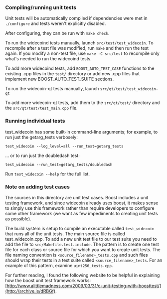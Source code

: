 ### Compiling/running unit tests

Unit tests will be automatically compiled if dependencies were met in `./configure`
and tests weren't explicitly disabled.

After configuring, they can be run with `make check`.

To run the widecoind tests manually, launch `src/test/test_widecoin`. To recompile
after a test file was modified, run `make` and then run the test again. If you
modify a non-test file, use `make -C src/test` to recompile only what's needed
to run the widecoind tests.

To add more widecoind tests, add `BOOST_AUTO_TEST_CASE` functions to the existing
.cpp files in the `test/` directory or add new .cpp files that
implement new BOOST_AUTO_TEST_SUITE sections.

To run the widecoin-qt tests manually, launch `src/qt/test/test_widecoin-qt`

To add more widecoin-qt tests, add them to the `src/qt/test/` directory and
the `src/qt/test/test_main.cpp` file.

### Running individual tests

test_widecoin has some built-in command-line arguments; for
example, to run just the getarg_tests verbosely:

    test_widecoin --log_level=all --run_test=getarg_tests

... or to run just the doubledash test:

    test_widecoin --run_test=getarg_tests/doubledash

Run `test_widecoin --help` for the full list.

### Note on adding test cases

The sources in this directory are unit test cases.  Boost includes a
unit testing framework, and since widecoin already uses boost, it makes
sense to simply use this framework rather than require developers to
configure some other framework (we want as few impediments to creating
unit tests as possible).

The build system is setup to compile an executable called `test_widecoin`
that runs all of the unit tests.  The main source file is called
test_widecoin.cpp. To add a new unit test file to our test suite you need 
to add the file to `src/Makefile.test.include`. The pattern is to create 
one test file for each class or source file for which you want to create 
unit tests.  The file naming convention is `<source_filename>_tests.cpp` 
and such files should wrap their tests in a test suite 
called `<source_filename>_tests`. For an example of this pattern, 
examine `uint256_tests.cpp`.

For further reading, I found the following website to be helpful in
explaining how the boost unit test framework works:
[http://www.alittlemadness.com/2009/03/31/c-unit-testing-with-boosttest/](http://archive.is/dRBGf).
